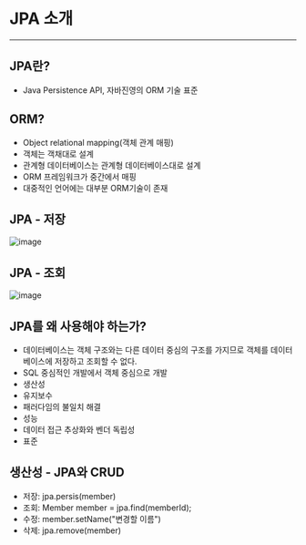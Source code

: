 # JPA 소개 
***
## JPA란?
* Java Persistence API, 자바진영의 ORM 기술 표준
## ORM?
* Object relational mapping(객체 관계 매핑)
* 객체는 객채대로 설계
* 관계형 데이터베이스는 관계형 데이터베이스대로 설계
* ORM 프레임워크가 중간에서 매핑
* 대중적인 언어에는 대부분 ORM기술이 존재

## JPA - 저장
![image](https://user-images.githubusercontent.com/94179449/216746418-2c323835-29d0-445d-8323-a15692ed195d.png)

## JPA - 조회
![image](https://user-images.githubusercontent.com/94179449/216746451-0c939fff-23f4-47f3-b0ac-da1d1713b0d2.png)

## JPA를 왜 사용해야 하는가?
* 데이터베이스는 객체 구조와는 다른 데이터 중심의 구조를 가지므로 객체를 데이터베이스에 저장하고 조회할 수 없다.
* SQL 중심적인 개발에서 객체 중심으로 개발
* 생산성
* 유지보수 
* 패러다임의 불일치 해결
* 성능
* 데이터 접근 추상화와 벤더 독립성
* 표준

## 생산성 - JPA와 CRUD
* 저장: jpa.persis(member)
* 조회: Member member = jpa.find(memberId);
* 수정: member.setName("변경할 이름")
* 삭제: jpa.remove(member)


